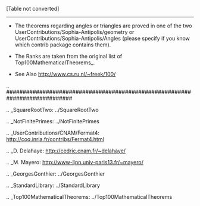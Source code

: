 [Table not converted]

-------------------------



* The theorems regarding angles or triangles are proved in one of the two UserContributions/Sophia-Antipolis/geometry or UserContributions/Sophia-Antipolis/Angles (please specify if you know which contrib package contains them).

* The Ranks are taken from the original list of Top100MathematicalTheorems_.

* See Also http://www.cs.ru.nl/~freek/100/

.. ############################################################################

.. _SquareRootTwo: ../SquareRootTwo

.. _NotFinitePrimes: ../NotFinitePrimes

.. _UserContributions/CNAM/Fermat4: http://coq.inria.fr/contribs/Fermat4.html

.. _D. Delahaye: http://cedric.cnam.fr/~delahaye/

.. _M. Mayero: http://www-lipn.univ-paris13.fr/~mayero/

.. _GeorgesGonthier: ../GeorgesGonthier

.. _StandardLibrary: ../StandardLibrary

.. _Top100MathematicalTheorems: ../Top100MathematicalTheorems

